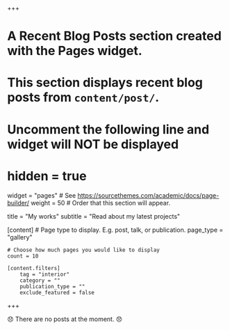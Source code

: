 +++
# A Recent Blog Posts section created with the Pages widget.
# This section displays recent blog posts from `content/post/`.

# Uncomment the following line and widget will NOT be displayed
# hidden = true

widget = "pages"  # See https://sourcethemes.com/academic/docs/page-builder/
weight = 50  # Order that this section will appear.

title = "My works"
subtitle = "Read about my latest projects"

[content]
	# Page type to display. E.g. post, talk, or publication.
	page_type = "gallery"

	# Choose how much pages you would like to display
	count = 10

	[content.filters]
		tag = "interior"
		category = ""
		publication_type = ""
		exclude_featured = false
+++

:disappointed: There are no posts at the moment. :disappointed: